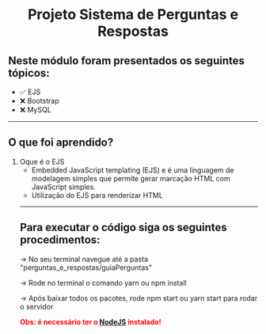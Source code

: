 <h1 style="text-align: center">Projeto Sistema de Perguntas e Respostas</h1>

<h2>Neste módulo foram presentados os seguintes tópicos:</h2>
<ul>
  <li>✅ EJS</li>
  <li>❌ Bootstrap</li>
  <li>❌ MySQL</li>
</ul>
<hr />
<h2>O que foi aprendido?</h2>
<ol>
  <li>
    Oque é o EJS
    <ul>
      <li>
        Embedded JavaScript templating (EJS) e é uma linguagem de modelagem
        simples que permite gerar marcação HTML com JavaScript simples.
      </li>
      <li>Utilização do EJS para renderizar HTML</li>
    </ul>
  </li>
  <ull>
    <hr />
    <h2>Para executar o código siga os seguintes procedimentos:</h2>
    <p>
      -> No seu terminal navegue até a pasta
      "perguntas_e_respostas/guiaPerguntas"
    </p>
    <p>-> Rode no terminal o comando yarn ou npm install</p>
    <p>
      -> Após baixar todos os pacotes, rode npm start ou yarn start para rodar o
      servidor
    </p>
    <p style="font-weight: 700; color: red">
      Obs: é necessário ter o
      <a href="https://nodejs.org/en/">NodeJS</a> instalado!
    </p>
  </ull>
</ol>
